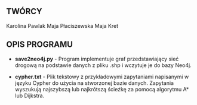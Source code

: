 ## TWÓRCY
Karolina Pawlak
Maja Płaciszewska
Maja Kret


## OPIS PROGRAMU 


- **save2neo4j.py** - 
Program implementuje graf przedstawiający sieć drogową na podstawie danych z pliku .shp i wczytuje je do bazy Neo4j.

- **cypher.txt** - 
Plik tekstowy z przykładowymi zapytaniami napisanymi w języku Cypher do użycia na stworzonej bazie danych. 
Zapytania wyszukują najszybszą lub najkrótszą ścieżkę za pomocą algorytmu A* lub Dijkstra. 



